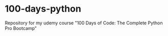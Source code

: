 # 100-days-python
Repository for my udemy course "100 Days of Code: The Complete Python Pro Bootcamp"
